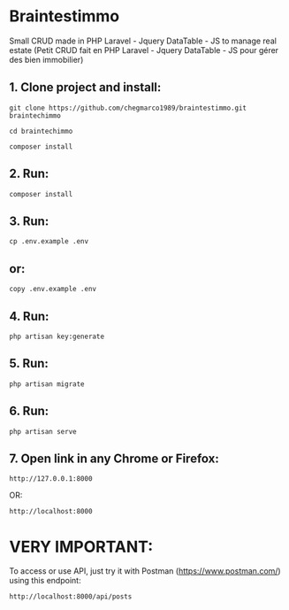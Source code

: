 # Braintestimmo

Small CRUD made in PHP Laravel - Jquery DataTable - JS to manage real estate (Petit CRUD fait en PHP Laravel - Jquery DataTable - JS pour gérer des bien immobilier)

## 1. Clone project and install: 
```
git clone https://github.com/chegmarco1989/braintestimmo.git braintechimmo
```
```
cd braintechimmo
```
```
composer install
```

## 2. Run:
```
composer install
```

## 3. Run:
```
cp .env.example .env
```

## or:
```
copy .env.example .env
```

## 4. Run:
```
php artisan key:generate
```

## 5. Run:
```
php artisan migrate
```

## 6. Run:
```
php artisan serve
```

## 7. Open link in any Chrome or Firefox:
```
http://127.0.0.1:8000
```
OR:
```
http://localhost:8000
```

# VERY IMPORTANT:
To access or use API, just try it with Postman (https://www.postman.com/) using this endpoint:

```
http://localhost:8000/api/posts
```
